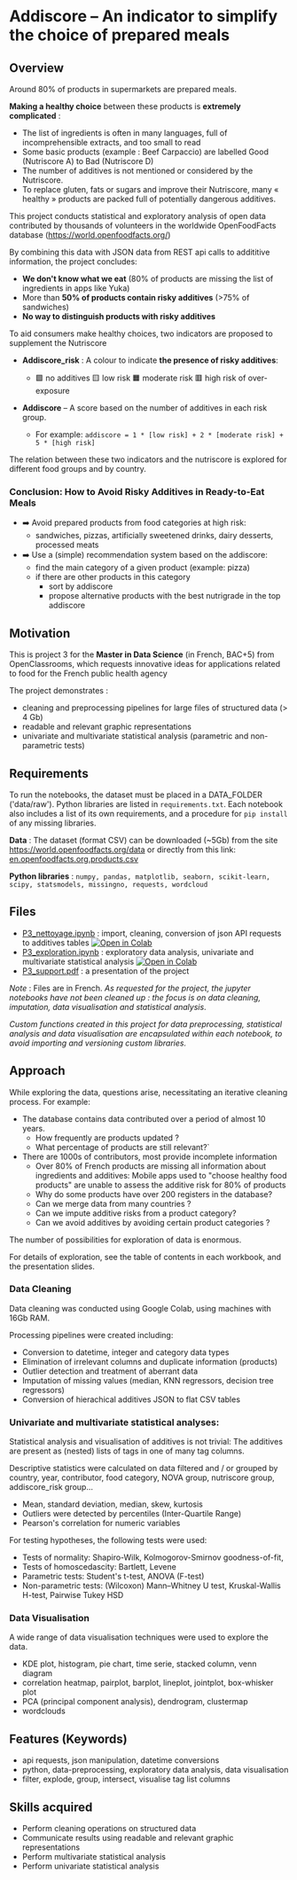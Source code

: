 # Addiscore – An indicator to simplify the choice of prepared meals

## Overview

Around 80% of products in supermarkets are prepared meals.

**Making a healthy choice** between these products is **extremely complicated** :

- The list of ingredients is often in many languages, full of incomprehensible extracts, and too small to read
- Some basic products (example : Beef Carpaccio) are labelled Good (Nutriscore A) to Bad (Nutriscore D)
- The number of additives is not mentioned or considered by the Nutriscore.
- To replace gluten, fats or sugars and improve their Nutriscore, many « healthy » products are packed full of potentially dangerous additives.

This project conducts statistical and exploratory analysis of open data contributed by thousands of volunteers in the worldwide OpenFoodFacts database (https://world.openfoodfacts.org/)

By combining this data with JSON data from REST api calls to addititive information, the project concludes:

- **We don't know what we eat** (80% of products are missing the list of ingredients in apps like Yuka)
- More than **50% of products contain risky additives** (>75% of sandwiches)
- **No way to distinguish products with risky additives**

To aid consumers make healthy choices, two indicators are proposed to supplement the Nutriscore

- **Addiscore_risk** : A colour to indicate **the presence of risky additives**:

  - 🟩 no additives 🟨 low risk 🟧 moderate risk 🟥 high risk of over-exposure

- **Addiscore** – A score based on the number of additives in each risk group.
  - For example: `addiscore = 1 * [low risk] + 2 * [moderate risk] + 5 * [high risk]`

The relation between these two indicators and the nutriscore is explored for different food groups and by country.

### Conclusion: How to Avoid Risky Additives in Ready-to-Eat Meals

- ➡️ Avoid prepared products from food categories at high risk:
  - sandwiches, pizzas, artificially sweetened drinks, dairy desserts, processed meats
- ➡️ Use a (simple) recommendation system based on the addiscore:
  - find the main category of a given product (example: pizza)
  - if there are other products in this category
    - sort by addiscore
    - propose alternative products with the best nutrigrade in the top addiscore

## Motivation

This is project 3 for the **Master in Data Science** (in French, BAC+5) from OpenClassrooms, which requests innovative ideas for applications related to food for the French public health agency

The project demonstrates :

- cleaning and preprocessing pipelines for large files of structured data (> 4 Gb)
- readable and relevant graphic representations
- univariate and multivariate statistical analysis (parametric and non-parametric tests)

## Requirements

To run the notebooks, the dataset must be placed in a DATA_FOLDER ('data/raw'). Python libraries are listed in `requirements.txt`. Each notebook also includes a list of its own requirements, and a procedure for `pip install` of any missing libraries.

**Data** : The dataset (format CSV) can be downloaded (~5Gb) from the site <https://world.openfoodfacts.org/data> or directly from this link: [en.openfoodfacts.org.products.csv](https://static.openfoodfacts.org/data/en.openfoodfacts.org.products.csv.gz)

**Python libraries** :
`numpy, pandas, matplotlib, seaborn, scikit-learn, scipy, statsmodels, missingno, requests, wordcloud`

## Files

- [P3_nettoyage.ipynb](./P3_nettoyage.ipynb) : import, cleaning, conversion of json API requests to additives tables
  <a href="https://colab.research.google.com/github/mrcreasey/oc-ds-p3-eda-visualisation/blob/master/P3_nettoyage.ipynb" target="blank"><img src="https://colab.research.google.com/assets/colab-badge.svg" alt="Open in Colab"/></a>
- [P3_exploration.ipynb](./P3_exploration.ipynb) : exploratory data analysis, univariate and multivariate statistical analysis
  <a href="https://colab.research.google.com/github/mrcreasey/oc-ds-p3-eda-visualisation/blob/master/P3_exploration.ipynb" target="blank"><img src="https://colab.research.google.com/assets/colab-badge.svg" alt="Open in Colab"/>
  </a>
- [P3_support.pdf](./P3_support.pdf) : a presentation of the project

_Note_ : Files are in French. _As requested for the project, the jupyter notebooks have not been cleaned up : the focus is on data cleaning, imputation, data visualisation and statistical analysis_.

_Custom functions created in this project for data preprocessing, statistical analysis and data visualisation are encapsulated within each notebook, to avoid importing and versioning custom libraries._

## Approach

While exploring the data, questions arise, necessitating an iterative cleaning process. For example:

- The database contains data contributed over a period of almost 10 years.
  - How frequently are products updated ?
  - What percentage of products are still relevant?`
- There are 1000s of contributors, most provide incomplete information
  - Over 80% of French products are missing all information about ingredients and additives: Mobile apps used to "choose healthy food products" are unable to assess the additive risk for 80% of products
  - Why do some products have over 200 registers in the database?
  - Can we merge data from many countries ?
  - Can we impute additive risks from a product category?
  - Can we avoid additives by avoiding certain product categories ?

The number of possibilities for exploration of data is enormous.

For details of exploration, see the table of contents in each workbook, and the presentation slides.

### Data Cleaning

Data cleaning was conducted using Google Colab, using machines with 16Gb RAM.

Processing pipelines were created including:

- Conversion to datetime, integer and category data types
- Elimination of irrelevant columns and duplicate information (products)
- Outlier detection and treatment of aberrant data
- Imputation of missing values (median, KNN regressors, decision tree regressors)
- Conversion of hierachical additives JSON to flat CSV tables

### Univariate and multivariate statistical analyses:

Statistical analysis and visualisation of additives is not trivial: The additives are present as (nested) lists of tags in one of many tag columns.

Descriptive statistics were calculated on data filtered and / or grouped by country, year, contributor, food category, NOVA group, nutriscore group, addiscore_risk group...

- Mean, standard deviation, median, skew, kurtosis
- Outliers were detected by percentiles (Inter-Quartile Range)
- Pearson's correlation for numeric variables

For testing hypotheses, the following tests were used:

- Tests of normality: Shapiro-Wilk, Kolmogorov-Smirnov goodness-of-fit,
- Tests of homoscedascity: Bartlett, Levene
- Parametric tests: Student's t-test, ANOVA (F-test)
- Non-parametric tests: (Wilcoxon) Mann–Whitney U test, Kruskal-Wallis H-test, Pairwise Tukey HSD

### Data Visualisation

A wide range of data visualisation techniques were used to explore the data.

- KDE plot, histogram, pie chart, time serie, stacked column, venn diagram
- correlation heatmap, pairplot, barplot, lineplot, jointplot, box-whisker plot
- PCA (principal component analysis), dendrogram, clustermap
- wordclouds

## Features (Keywords)

- api requests, json manipulation, datetime conversions
- python, data-preprocessing, exploratory data analysis, data visualisation
- filter, explode, group, intersect, visualise tag list columns

## Skills acquired

- Perform cleaning operations on structured data
- Communicate results using readable and relevant graphic representations
- Perform multivariate statistical analysis
- Perform univariate statistical analysis
